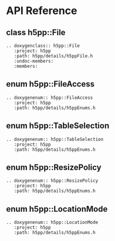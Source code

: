 # API Reference


## class h5pp::File

```{eval-rst}
.. doxygenclass:: h5pp::File
   :project: h5pp
   :path: h5pp/details/h5ppFile.h
   :undoc-members:
   :members:
```

## enum h5pp::FileAccess

```{eval-rst}
.. doxygenenum:: h5pp::FileAccess
   :project: h5pp
   :path: h5pp/details/h5ppEnums.h
```

## enum h5pp::TableSelection

```{eval-rst}
.. doxygenenum:: h5pp::TableSelection
   :project: h5pp
   :path: h5pp/details/h5ppEnums.h
```


## enum h5pp::ResizePolicy

```{eval-rst}
.. doxygenenum:: h5pp::ResizePolicy
   :project: h5pp
   :path: h5pp/details/h5ppEnums.h
```

## enum h5pp::LocationMode

```{eval-rst}
.. doxygenenum:: h5pp::LocationMode
   :project: h5pp
   :path: h5pp/details/h5ppEnums.h
```
